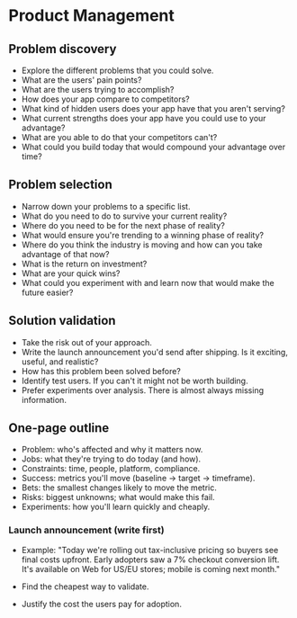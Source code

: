 # Product Management

## Problem discovery

- Explore the different problems that you could solve.
- What are the users' pain points?
- What are the users trying to accomplish?
- How does your app compare to competitors?
- What kind of hidden users does your app have that you aren't serving?
- What current strengths does your app have you could use to your advantage?
- What are you able to do that your competitors can't?
- What could you build today that would compound your advantage over time?

## Problem selection

- Narrow down your problems to a specific list.
- What do you need to do to survive your current reality?
- Where do you need to be for the next phase of reality?
- What would ensure you're trending to a winning phase of reality?
- Where do you think the industry is moving and how can you take advantage of that now?
- What is the return on investment?
- What are your quick wins?
- What could you experiment with and learn now that would make the future easier?

## Solution validation

- Take the risk out of your approach.
- Write the launch announcement you'd send after shipping. Is it exciting, useful, and realistic?
- How has this problem been solved before?
- Identify test users. If you can't it might not be worth building.
- Prefer experiments over analysis. There is almost always missing information.

## One-page outline

- Problem: who's affected and why it matters now.
- Jobs: what they're trying to do today (and how).
- Constraints: time, people, platform, compliance.
- Success: metrics you'll move (baseline → target → timeframe).
- Bets: the smallest changes likely to move the metric.
- Risks: biggest unknowns; what would make this fail.
- Experiments: how you'll learn quickly and cheaply.

### Launch announcement (write first)

- Example: "Today we're rolling out tax-inclusive pricing so buyers see final costs upfront. Early adopters saw a 7% checkout conversion lift. It's available on Web for US/EU stores; mobile is coming next month."

- Find the cheapest way to validate.
- Justify the cost the users pay for adoption.
